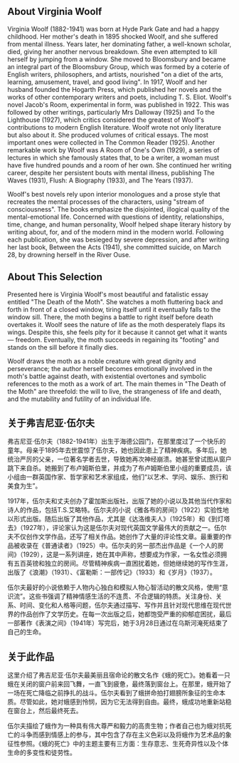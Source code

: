 

## About Virginia Woolf

Virginia Woolf (1882-1941) was born at Hyde Park Gate and had a happy childhood. Her mother's death in 1895 shocked Woolf, and she suffered from mental illness. Years later, her dominating father, a well-known scholar, died, giving her another nervous breakdown. She even attempted to kill herself by jumping from a window. She moved to Bloomsbury and became an integral part of the Bloomsbury Group, which was formed by a coterie of English writers, philosophers, and artists, nourished "on a diet of the arts, learning, amusement, travel, and good living". In 1917, Woolf and her husband founded the Hogarth Press, which published her novels and the works of other contemporary writers and poets, including T. S. Eliot. Woolf's novel Jacob's Room, experimental in form, was published in 1922. This was followed by other writings, particularly Mrs Dalloway (1925) and To the Lighthouse (1927), which critics considered the greatest of Woolf's contributions to modern English literature. Woolf wrote not only literature but also about it. She produced volumes of critical essays. The most important ones were collected in The Common Reader (1925). Another remarkable work by Woolf was A Room of One's Own (1929), a series of lectures in which she famously states that, to be a writer, a woman must have five hundred pounds and a room of her own. She continued her writing career, despite her persistent bouts with mental illness, publishing The Waves (1931), Flush: A Biography (1933), and The Years (1937). 

Woolf's best novels rely upon interior monologues and a prose style that recreates the mental processes of the characters, using "stream of consciousness". The books emphasize the disjointed, illogical quality of the mental-emotional life. Concerned with questions of identity, relationships, time, change, and human personality, Woolf helped shape literary history by writing about, for, and of the modern mind in the modern world. Following each publication, she was besieged by severe depression, and after writing her last book, Between the Acts (1941), she committed suicide, on March 28, by drowning herself in the River Ouse.

## About This Selection

Presented here is Virginia Woolf's most beautiful and fatalistic essay entitled "The Death of the Moth". She watches a moth fluttering back and forth in front of a closed window, tiring itself until it eventually falls to the window sill. There, the moth begins a battle to right itself before death overtakes it. Woolf sees the nature of life as the moth desperately flaps its wings. Despite this, she feels pity for it because it cannot get what it wants— freedom. Eventually, the moth succeeds in regaining its "footing" and stands on the sill before it finally dies. 

Woolf draws the moth as a noble creature with great dignity and perseverance; the author herself becomes emotionally involved in the moth's battle against death, with existential overtones and symbolic references to the moth as a work of art. The main themes in "The Death of the Moth" are threefold: the will to live, the strangeness of life and death, and the mutability and futility of an individual life.

## 关于弗吉尼亚·伍尔夫 

弗吉尼亚·伍尔夫（1882-1941年）出生于海德公园门，在那里度过了一个快乐的童年。母亲于1895年去世震惊了伍尔夫，她也因此患上了精神疾病。多年后，她统治严厉的父亲，一位著名学者去世，导致她再次神经崩溃。她甚至曾试图从窗户跳下来自杀。她搬到了布卢姆斯伯里，并成为了布卢姆斯伯里小组的重要成员，该小组由一群英国作家、哲学家和艺术家组成，他们“以艺术、学问、娱乐、旅行和美食为生”。

1917年，伍尔夫和丈夫创办了霍加斯出版社，出版了她的小说以及其他当代作家和诗人的作品，包括T.S.艾略特。伍尔夫的小说《雅各布的房间》（1922）实验性地以形式出版。随后出版了其他作品，尤其是《达洛维夫人》（1925年）和《到灯塔去》（1927年），评论家认为这是伍尔夫对现代英国文学最伟大的贡献之一。伍尔夫不仅创作文学作品，还写了相关作品。她创作了大量的评论性文章。最重要的作品被收录在《普通读者》（1925）中。伍尔夫的另一部杰出作品是《一个人的房间》（1929），这是一系列讲座，她在其中声称，想要成为作家，一名女性必须拥有五百英镑和独立的房间。尽管精神疾病一直困扰着她，但她继续她的写作生涯，出版了《浪潮》（1931）、《富勒斯：一部传记》（1933）和《岁月》（1937）。 

伍尔夫最好的小说依赖于人物内心独白和模拟人物心智活动的散文风格，使用“意识流”。这些书强调了精神情感生活的不连贯、不合逻辑的特质。关注身份、关系、时间、变化和人格等问题，伍尔夫通过描写、写作并且针对现代思维在现代世界的作品创作了文学历史。在每一次出版之后，她都饱受严重的抑郁症困扰，最后一部著作《表演之间》（1941年）写完后，她于3月28日通过在乌斯河淹死结束了自己的生命。 

## 关于此作品 

这里介绍了弗吉尼亚·伍尔夫最美丽且宿命论的散文名作《蛾的死亡》。她看着一只蛾在关闭的窗户前来回飞舞，一直飞到疲惫，最终落到窗台上。在那里，蛾开始了一场在死亡降临之前挣扎的战斗。伍尔夫看到了蛾拼命拍打翅膀所象征的生命本质。尽管如此，她对蛾感到怜悯，因为它无法得到自由。最终，蛾成功地重新站稳在窗台上，然后最终死去。

伍尔夫描绘了蛾作为一种具有伟大尊严和毅力的高贵生物；作者自己也为蛾对抗死亡的斗争而感到情感上的参与，其中包含了存在主义色彩以及将蛾作为艺术品的象征性参照。《蛾的死亡》中的主题主要有三方面：生存意志、生死奇异性以及个体生命的多变性和徒劳性。